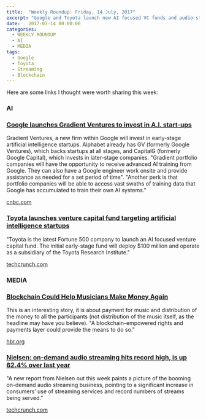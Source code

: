 ```yaml
---
title:  "Weekly Roundup: Friday, 14 July, 2017"
excerpt: "Google and Toyota launch new AI focused VC funds and audio streaming hits record high."
date:   2017-07-14 00:00:00
categories:
  - WEEKLY ROUNDUP
  - AI
  - MEDIA
tags:
  - Google
  - Toyota
  - Streaming
  - Blockchain
---
```


Here are some links I thought were worth sharing this week:

<h3 class="category">AI</h3>

<div class="item">
  <h3 class="item-header">
    <a href="https://www.cnbc.com/amp/2017/07/10/google-launches-gradient-ventures-to-invest-in-a-i-start-ups.html">Google launches Gradient Ventures to invest in A.I. start-ups</a>
  </h3>
  <p>
  	Gradient Ventures, a new firm within Google will invest in early-stage artificial intelligence startups. Alphabet already has GV (formerly Google Ventures), which backs startups at all stages, and CapitalG (formerly Google Capital), which invests in later-stage companies. "Gradient portfolio companies will have the opportunity to receive advanced AI training from Google. They can also have a Google engineer work onsite and provide assistance as needed for a set period of time". "Another perk is that portfolio companies will be able to access vast swaths of training data that Google has accumulated to train their own AI systems."
  </p>
  <span class="item-footer">
    <a href="https://www.cnbc.com/amp/2017/07/10/google-launches-gradient-ventures-to-invest-in-a-i-start-ups.html">cnbc.com</a>
  </span>
</div>

<div class="item">
  <h3 class="item-header">
    <a href="https://techcrunch.com/2017/07/11/toyota-launches-venture-capital-fund-targeting-artificial-intelligence-startups/">Toyota launches venture capital fund targeting artificial intelligence startups</a>
  </h3>
  <p>
  	"Toyota is the latest Fortune 500 company to launch an AI focused venture capital fund. The initial early-stage fund will deploy $100 million and operate as a subsidiary of the Toyota Research Institute."
  </p>
  <span class="item-footer">
    <a href="https://techcrunch.com/2017/07/11/toyota-launches-venture-capital-fund-targeting-artificial-intelligence-startups/">techcrunch.com</a>
  </span>
</div>

<h3 class="category">MEDIA</h3>

<div class="item">
  <h3 class="item-header">
    <a href="https://hbr.org/2017/06/blockchain-could-help-musicians-make-money-again">Blockchain Could Help Musicians Make Money Again</a>
  </h3>
  <p>
  	This is an interesting story, it is about payment for music and distribution of the money to all the participants (not distribution of the music itself, as the headline may have you believe). "A blockchain-empowered rights and payments layer could provide the means to do so."
  </p>
  <span class="item-footer">
    <a href="https://hbr.org/2017/06/blockchain-could-help-musicians-make-money-again">hbr.org</a>
  </span>
</div>

<div class="item">
  <h3 class="item-header">
    <a href="https://techcrunch.com/2017/07/07/nielsen-on-demand-audio-streaming-hits-record-high-is-up-62-4-over-last-year/">Nielsen: on-demand audio streaming hits record high, is up 62.4% over last year</a>
  </h3>
  <p>
  	"A new report from Nielsen out this week paints a picture of the booming on-demand audio streaming business, pointing to a significant increase in consumers’ use of streaming services and record numbers of streams being served."
  </p>
  <span class="item-footer">
    <a href="https://techcrunch.com/2017/07/07/nielsen-on-demand-audio-streaming-hits-record-high-is-up-62-4-over-last-year/">techcrunch.com</a>
  </span>
</div>